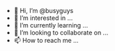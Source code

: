 - 👋 Hi, I’m @busyguys
- 👀 I’m interested in ...
- 🌱 I’m currently learning ...
- 💞️ I’m looking to collaborate on ...
- 📫 How to reach me ...

<!---
busyguys/busyguys is a ✨ special ✨ repository because its `README.md` (this file) appears on your GitHub profile.
You can click the Preview link to take a look at your changes.
--->
